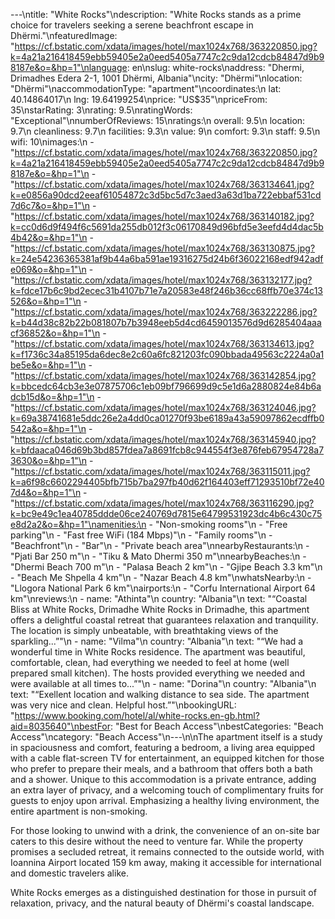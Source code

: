 ---\ntitle: "White Rocks"\ndescription: "White Rocks stands as a prime choice for travelers seeking a serene beachfront escape in Dhërmi."\nfeaturedImage: "https://cf.bstatic.com/xdata/images/hotel/max1024x768/363220850.jpg?k=4a21a216418459ebb59405e2a0eed5405a7747c2c9da12cdcb84847d9b98187e&o=&hp=1"\nlanguage: en\nslug: white-rocks\naddress: "Dhermi, Drimadhes Edera 2-1, 1001 Dhërmi, Albania"\ncity: "Dhërmi"\nlocation: "Dhërmi"\naccommodationType: "apartment"\ncoordinates:\n  lat: 40.14864017\n  lng: 19.64199254\nprice: "US$35"\npriceFrom: 35\nstarRating: 3\nrating: 9.5\nratingWords: "Exceptional"\nnumberOfReviews: 15\nratings:\n  overall: 9.5\n  location: 9.7\n  cleanliness: 9.7\n  facilities: 9.3\n  value: 9\n  comfort: 9.3\n  staff: 9.5\n  wifi: 10\nimages:\n  - "https://cf.bstatic.com/xdata/images/hotel/max1024x768/363220850.jpg?k=4a21a216418459ebb59405e2a0eed5405a7747c2c9da12cdcb84847d9b98187e&o=&hp=1"\n  - "https://cf.bstatic.com/xdata/images/hotel/max1024x768/363134641.jpg?k=e0856a90dcd2eeaf61054872c3d5bc5d7c3aed3a63d1ba722ebbaf531cd7d6c7&o=&hp=1"\n  - "https://cf.bstatic.com/xdata/images/hotel/max1024x768/363140182.jpg?k=cc0d6d9f494f6c5691da255db012f3c06170849d96bfd5e3eefd4d4dac5b4b42&o=&hp=1"\n  - "https://cf.bstatic.com/xdata/images/hotel/max1024x768/363130875.jpg?k=24e54236365381af9b44a6ba591ae19316275d24b6f36022168edf942adfe069&o=&hp=1"\n  - "https://cf.bstatic.com/xdata/images/hotel/max1024x768/363132177.jpg?k=fdce17b6c9bd2ecec31b4107b71e7a20583e48f246b36cc68ffb70e374c13526&o=&hp=1"\n  - "https://cf.bstatic.com/xdata/images/hotel/max1024x768/363222286.jpg?k=b44d38c82b22b081807b7b3948eeb5d4cd6459013576d9d6285404aaacf36852&o=&hp=1"\n  - "https://cf.bstatic.com/xdata/images/hotel/max1024x768/363134613.jpg?k=f1736c34a85195da6dec8e2c60a6fc821203fc090bbada49563c2224a0a1be5e&o=&hp=1"\n  - "https://cf.bstatic.com/xdata/images/hotel/max1024x768/363142854.jpg?k=bbcedc64cb3e3e07875706c1eb09bf796699d9c5e1d6a2880824e84b6adcb15d&o=&hp=1"\n  - "https://cf.bstatic.com/xdata/images/hotel/max1024x768/363124046.jpg?k=69a38741681e5ddc26e2a4dd0ca01270f93be6189a43a59097862ecdffb0542a&o=&hp=1"\n  - "https://cf.bstatic.com/xdata/images/hotel/max1024x768/363145940.jpg?k=bfdaaca046d69b3bd857fdea7a8691fcb8c944554f3e876feb67954728a73630&o=&hp=1"\n  - "https://cf.bstatic.com/xdata/images/hotel/max1024x768/363115011.jpg?k=a6f98c6602294405bfb715b7ba297fb40d62f164403eff71293510bf72e407d4&o=&hp=1"\n  - "https://cf.bstatic.com/xdata/images/hotel/max1024x768/363116290.jpg?k=bc9e49c1ea40785ddde06ce240769d7815e64799531923dc4b6c430c75e8d2a2&o=&hp=1"\namenities:\n  - "Non-smoking rooms"\n  - "Free parking"\n  - "Fast free WiFi (184 Mbps)"\n  - "Family rooms"\n  - "Beachfront"\n  - "Bar"\n  - "Private beach area"\nnearbyRestaurants:\n  - "Pjati Bar 250 m"\n  - "Tiku & Mato Dhermi 350 m"\nnearbyBeaches:\n  - "Dhermi Beach 700 m"\n  - "Palasa Beach 2 km"\n  - "Gjipe Beach 3.3 km"\n  - "Beach Me Shpella 4 km"\n  - "Nazar Beach 4.8 km"\nwhatsNearby:\n  - "Llogora National Park 6 km"\nairports:\n  - "Corfu International Airport 64 km"\nreviews:\n  - name: "Athinta"\n    country: "Albania"\n    text: "“Coastal Bliss at White Rocks, Drimadhe
White Rocks in Drimadhe, this apartment offers a delightful coastal retreat that guarantees relaxation and tranquility. The location is simply unbeatable, with breathtaking views of the sparkling...”"\n  - name: "Vilma"\n    country: "Albania"\n    text: "“We had a wonderful time in White Rocks residence. The apartment was beautiful, comfortable, clean, had everything we needed to feel at home (well prepared small kitchen). The hosts provided everything we needed and were available at all times to...”"\n  - name: "Dorina"\n    country: "Albania"\n    text: "“Exellent location and walking distance to sea side. The apartment was very nice and clean. Helpful host.”"\nbookingURL: "https://www.booking.com/hotel/al/white-rocks.en-gb.html?aid=8035640"\nbestFor: "Best for Beach Access"\nbestCategories: "Beach Access"\ncategory: "Beach Access"\n---\n\nThe apartment itself is a study in spaciousness and comfort, featuring a bedroom, a living area equipped with a cable flat-screen TV for entertainment, an equipped kitchen for those who prefer to prepare their meals, and a bathroom that offers both a bath and a shower. Unique to this accommodation is a private entrance, adding an extra layer of privacy, and a welcoming touch of complimentary fruits for guests to enjoy upon arrival. Emphasizing a healthy living environment, the entire apartment is non-smoking.

For those looking to unwind with a drink, the convenience of an on-site bar caters to this desire without the need to venture far. While the property promises a secluded retreat, it remains connected to the outside world, with Ioannina Airport located 159 km away, making it accessible for international and domestic travelers alike.

White Rocks emerges as a distinguished destination for those in pursuit of relaxation, privacy, and the natural beauty of Dhërmi's coastal landscape.